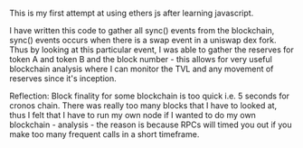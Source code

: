 This is my first attempt at using ethers js after learning javascript.

I have written this code to gather all sync() events from the blockchain, sync() events occurs when there is a swap event in a uniswap dex fork. Thus by looking at this particular event, I was able to gather the reserves for token A and token B and the block number - this allows for very useful blockchain analysis where I can monitor the TVL and any movement of reserves since it's inception.



Reflection:
Block finality for some blockchain is too quick i.e. 5 seconds for cronos chain. There was really too many blocks that I have to looked at, thus I felt that I have to run my own node if I wanted to do my own blockchain - analysis - the reason is because RPCs will timed you out if you make too many frequent calls in a short timeframe.

